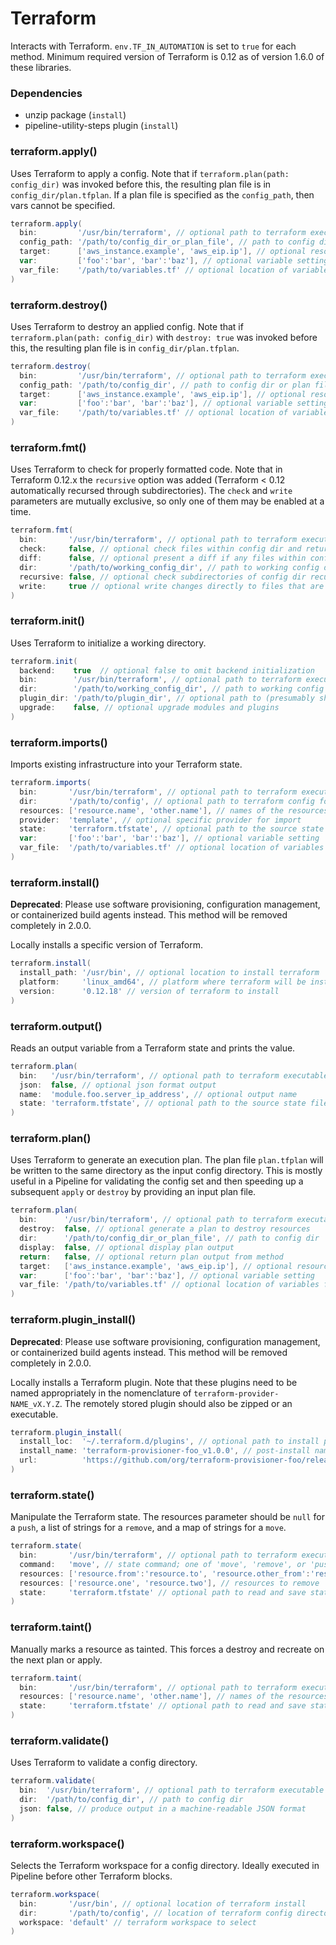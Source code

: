# Terraform

Interacts with Terraform. `env.TF_IN_AUTOMATION` is set to `true` for each method. Minimum required version of Terraform is 0.12 as of version 1.6.0 of these libraries.

### Dependencies

- unzip package (`install`)
- pipeline-utility-steps plugin (`install`)

### terraform.apply()
Uses Terraform to apply a config. Note that if `terraform.plan(path: config_dir)` was invoked before this, the resulting plan file is in `config_dir/plan.tfplan`. If a plan file is specified as the `config_path`, then vars cannot be specified.

```groovy
terraform.apply(
  bin:         '/usr/bin/terraform', // optional path to terraform executable
  config_path: '/path/to/config_dir_or_plan_file', // path to config dir (< 0.15) or plan file
  target:      ['aws_instance.example', 'aws_eip.ip'], // optional resource targets (< 0.15)
  var:         ['foo':'bar', 'bar':'baz'], // optional variable setting (< 0.15)
  var_file:    '/path/to/variables.tf' // optional location of variables file (< 0.15)
)
```

### terraform.destroy()
Uses Terraform to destroy an applied config. Note that if `terraform.plan(path: config_dir)` with `destroy: true` was invoked before this, the resulting plan file is in `config_dir/plan.tfplan`.

```groovy
terraform.destroy(
  bin:         '/usr/bin/terraform', // optional path to terraform executable
  config_path: '/path/to/config_dir', // path to config dir or plan file
  target:      ['aws_instance.example', 'aws_eip.ip'], // optional resource targets
  var:         ['foo':'bar', 'bar':'baz'], // optional variable setting
  var_file:    '/path/to/variables.tf' // optional location of variables file
)
```

### terraform.fmt()
Uses Terraform to check for properly formatted code. Note that in Terraform 0.12.x the `recursive` option was added (Terraform < 0.12 automatically recursed through subdirectories). The `check` and `write` parameters are mutually exclusive, so only one of them may be enabled at a time.

```groovy
terraform.fmt(
  bin:       '/usr/bin/terraform', // optional path to terraform executable
  check:     false, // optional check files within config dir and return an error if any files are not formatted correctly (cannot be used with `write`)
  diff:      false, // optional present a diff if any files within config dir are not formatted correctly
  dir:       '/path/to/working_config_dir', // path to working config dir
  recursive: false, // optional check subdirectories of config dir recursively
  write:     true // optional write changes directly to files that are not formatted directly (cannot be used with `check`)
)
```

### terraform.init()
Uses Terraform to initialize a working directory.

```groovy
terraform.init(
  backend:    true  // optional false to omit backend initialization
  bin:        '/usr/bin/terraform', // optional path to terraform executable
  dir:        '/path/to/working_config_dir', // path to working config dir
  plugin_dir: '/path/to/plugin_dir', // optional path to (presumably shared) plugin/provider installation directory
  upgrade:    false, // optional upgrade modules and plugins
)
```

### terraform.imports()
Imports existing infrastructure into your Terraform state.

```groovy
terraform.imports(
  bin:       '/usr/bin/terraform', // optional path to terraform executable
  dir:       '/path/to/config', // optional path to terraform config for provider
  resources: ['resource.name', 'other.name'], // names of the resources to import
  provider:  'template', // optional specific provider for import
  state:     'terraform.tfstate', // optional path to the source state file
  var:       ['foo':'bar', 'bar':'baz'], // optional variable setting
  var_file:  '/path/to/variables.tf' // optional location of variables file
)
```

### terraform.install()
**Deprecated**:
Please use software provisioning, configuration management, or containerized build agents instead. This method will be removed completely in 2.0.0.

Locally installs a specific version of Terraform.

```groovy
terraform.install(
  install_path: '/usr/bin', // optional location to install terraform
  platform:     'linux_amd64', // platform where terraform will be installed
  version:      '0.12.18' // version of terraform to install
)
```

### terraform.output()
Reads an output variable from a Terraform state and prints the value.

```groovy
terraform.plan(
  bin:   '/usr/bin/terraform', // optional path to terraform executable
  json:  false, // optional json format output
  name:  'module.foo.server_ip_address', // optional output name
  state: 'terraform.tfstate', // optional path to the source state file
)
```

### terraform.plan()
Uses Terraform to generate an execution plan. The plan file `plan.tfplan` will be written to the same directory as the input config directory. This is mostly useful in a Pipeline for validating the config set and then speeding up a subsequent `apply` or `destroy` by providing an input plan file.

```groovy
terraform.plan(
  bin:      '/usr/bin/terraform', // optional path to terraform executable
  destroy:  false, // optional generate a plan to destroy resources
  dir:      '/path/to/config_dir_or_plan_file', // path to config dir
  display:  false, // optional display plan output
  return:   false, // optional return plan output from method
  target:   ['aws_instance.example', 'aws_eip.ip'], // optional resource targets
  var:      ['foo':'bar', 'bar':'baz'], // optional variable setting
  var_file: '/path/to/variables.tf' // optional location of variables file
)
```

### terraform.plugin_install()
**Deprecated**:
Please use software provisioning, configuration management, or containerized build agents instead. This method will be removed completely in 2.0.0.

Locally installs a Terraform plugin. Note that these plugins need to be named appropriately in the nomenclature of `terraform-provider-NAME_vX.Y.Z`. The remotely stored plugin should also be zipped or an executable.

```groovy
terraform.plugin_install(
  install_loc:  '~/.terraform.d/plugins', // optional path to install plugin into
  install_name: 'terraform-provisioner-foo_v1.0.0', // post-install name of plugin
  url:          'https://github.com/org/terraform-provisioner-foo/releases/download/v1.0.0/terraform-provisioner-foo-v1.0.0-linux-amd64' // url to retrieve plugin from
)
```

### terraform.state()
Manipulate the Terraform state. The resources parameter should be `null` for a `push`, a list of strings for a `remove`, and a map of strings for a `move`.

```groovy
terraform.state(
  bin:       '/usr/bin/terraform', // optional path to terraform executable
  command:   'move', // state command; one of 'move', 'remove', or 'push'
  resources: ['resource.from':'resource.to', 'resource.other_from':'resource.other_to'], // resources to move
  resources: ['resource.one', 'resource.two'], // resources to remove
  state:     'terraform.tfstate' // optional path to read and save state
)
```

### terraform.taint()
Manually marks a resource as tainted. This forces a destroy and recreate on the next plan or apply.

```groovy
terraform.taint(
  bin:       '/usr/bin/terraform', // optional path to terraform executable
  resources: ['resource.name', 'other.name'], // names of the resources to taint
  state:     'terraform.tfstate' // optional path to read and save state
)
```

### terraform.validate()
Uses Terraform to validate a config directory.

```groovy
terraform.validate(
  bin:  '/usr/bin/terraform', // optional path to terraform executable
  dir:  '/path/to/config_dir', // path to config dir
  json: false, // produce output in a machine-readable JSON format
)
```

### terraform.workspace()
Selects the Terraform workspace for a config directory. Ideally executed in Pipeline before other Terraform blocks.

```groovy
terraform.workspace(
  bin:       '/usr/bin', // optional location of terraform install
  dir:       '/path/to/config', // location of terraform config directory
  workspace: 'default' // terraform workspace to select
)
```
